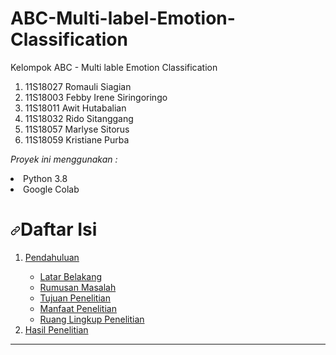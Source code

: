 # ABC-Multi-label-Emotion-Classification
<p dir="auto"> Kelompok ABC - Multi lable Emotion Classification </p>
<ol dir="auto">
  <li>11S18027 Romauli Siagian</li>
  <li>11S18003 Febby Irene Siringoringo</li>
  <li>11S18011 Awit Hutabalian</li>
  <li>11S18032 Rido Sitanggang</li>
  <li>11S18057 Marlyse Sitorus</li>
  <li>11S18059 Kristiane Purba</li>
</ol>

*Proyek ini menggunakan :*
<li> Python 3.8
<li> Google Colab

  <h1 dir="auto"><a id="user-content-daftar-isi" class="anchor" aria-hidden="true" href="#daftar-isi"><svg class="octicon octicon-link" viewBox="0 0 16 16" version="1.1" width="16" height="16" aria-hidden="true"><path fill-rule="evenodd" d="M7.775 3.275a.75.75 0 001.06 1.06l1.25-1.25a2 2 0 112.83 2.83l-2.5 2.5a2 2 0 01-2.83 0 .75.75 0 00-1.06 1.06 3.5 3.5 0 004.95 0l2.5-2.5a3.5 3.5 0 00-4.95-4.95l-1.25 1.25zm-4.69 9.64a2 2 0 010-2.83l2.5-2.5a2 2 0 012.83 0 .75.75 0 001.06-1.06 3.5 3.5 0 00-4.95 0l-2.5 2.5a3.5 3.5 0 004.95 4.95l1.25-1.25a.75.75 0 00-1.06-1.06l-1.25 1.25a2 2 0 01-2.83 0z"></path></svg></a>Daftar Isi</h1>
<ol dir="auto">
  <li><a href="#pendahuluan">Pendahuluan</a></li>
  <ul dir="auto">
    <li><a href="#lb">Latar Belakang</a></li>
    <li><a href="#rm">Rumusan Masalah</a></li>
    <li><a href="#tp">Tujuan Penelitian</a></li>
    <li><a href="#mp">Manfaat Penelitian</a></li>
    <li><a href="#rlp">Ruang Lingkup Penelitian</a></li>
  </ul>
  <li><a href="#hp">Hasil Penelitian</a></li>
</ol>
<hr>
